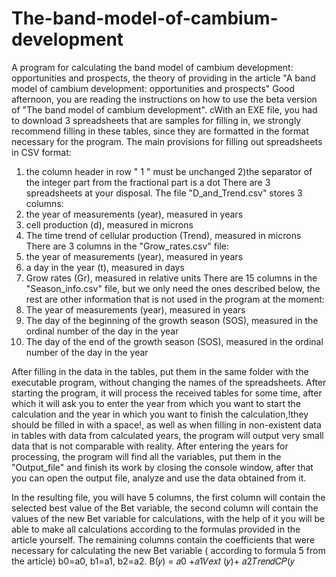 # The-band-model-of-cambium-development
A program for calculating the band model of cambium development: opportunities and prospects, the theory of providing in the article "A band model of cambium development: opportunities and prospects"
Good afternoon, you are reading the instructions on how to use the beta version of "The band model of cambium development". 
cWith an EXE file, you had to download 3 spreadsheets that are samples for filling in,
 we strongly recommend filling in these tables, since they are formatted in the format necessary for the program.
The main provisions for filling out spreadsheets in CSV format:
1) the column header in row " 1 " must be unchanged
2)the separator of the integer part from the fractional part is a dot
There are 3 spreadsheets at your disposal.
The file "D_and_Trend.csv" stores 3 columns:
1) the year of measurements (year), measured in years
2) cell production (d), measured in microns
3) The time trend of cellular production (Trend), measured in microns
There are 3 columns in the "Grow_rates.csv" file:
1) the year of measurements (year), measured in years
2) a day in the year (t), measured in days
3) Grow rates (Gr), measured in relative units
There are 15 columns in the "Season_info.csv" file, but we only need the ones described below, 
the rest are other information that is not used in the program at the moment:
1) The year of measurements (year), measured in years
2) The day of the beginning of the growth season (SOS), measured in the ordinal number of the day in the year
2) The day of the end of the growth season (SOS), measured in the ordinal number of the day in the year

After filling in the data in the tables, put them in the same folder with the executable program, 
without changing the names of the spreadsheets.
After starting the program, it will process the received tables for some time, after which it will ask you to enter the year 
from which you want to start the calculation and the year in which you want to finish the calculation,!they should be filled in with a space!, 
as well as when filling in non-existent data in tables with data from calculated years,
 the program will output very small data that is not comparable with reality.
After entering the years for processing, the program will find all the variables,
 put them in the "Output_file" and finish its work by closing the console window, 
after that you can open the output file, analyze and use the data obtained from it.

In the resulting file, you will have 5 columns, the first column will contain the selected best value of the Bet variable, 
the second column will contain the values of the new Bet variable for calculations,
with the help of it you will be able to make all calculations according to the formulas provided in the article yourself.
The remaining columns contain the coefficients that were necessary for calculating the new Bet variable ( according to formula 5 from the article) 
b0=a0, b1=a1, b2=a2.
B(𝑦) = 𝑎0 +𝑎1𝑉𝑒𝑥𝑡 (𝑦)+ 𝑎2𝑇𝑟𝑒𝑛𝑑𝐶𝑃(𝑦
